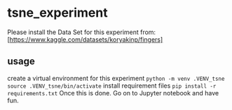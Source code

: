 # tsne_experiment

Please install the Data Set for this experiment from:
[https://www.kaggle.com/datasets/koryakinp/fingers]

## usage
create a virtual environment for this experiment
`python -m venv .VENV_tsne`
`source .VENV_tsne/bin/activate`
install requirement files
`pip install -r requirements.txt`
Once this is done. Go on to Jupyter notebook and have fun.
